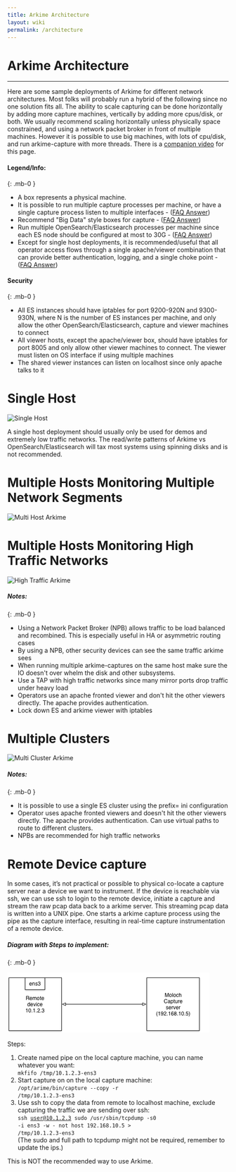 ```yaml
---
title: Arkime Architecture
layout: wiki
permalink: /architecture
---
```


<div class="full-height-and-width-container with-footer p-3" markdown="1">

# Arkime Architecture

---


Here are some sample deployments of Arkime for different network architectures. Most folks will probably run a hybrid of the following since no one solution fits all. The ability to scale capturing can be done horizontally by adding more capture machines, vertically by adding more cpus/disk, or both. We usually recommend scaling horizontally unless physically space constrained, and using a network packet broker in front of multiple machines. However it is possible to use big machines, with lots of cpu/disk, and run arkime-capture with more threads. There is a [companion video](https://youtu.be/ZFd7TYRurms) for this page.

#### Legend/Info:
{: .mb-0 }

* A box represents a physical machine.
* It is possible to run multiple capture processes per machine, or have a single capture process listen to multiple interfaces - ([FAQ Answer](faq#what-kind-of-packet-capture-speeds-can-arkime-capture-handle))
* Recommend "Big Data" style boxes for capture - ([FAQ Answer](faq#what-kind-of-capture-machines-should-we-buy))
* Run multiple OpenSearch/Elasticsearch processes per machine since each ES node should be configured at most to 30G - ([FAQ Answer](faq#how-many-elasticsearch-nodes-or-machines-do-i-need))
* Except for single host deployments, it is recommended/useful that all operator access flows through a single apache/viewer combination that can provide better authentication, logging, and a single choke point - ([FAQ Answer](faq#how-do-i-proxy-arkime-using-apache))

#### Security
{: .mb-0 }

* All ES instances should have iptables for port 9200-920N and 9300-930N, where N is the number of ES instances per machine, and only allow the other OpenSearch/Elasticsearch, capture and viewer machines to connect
* All viewer hosts, except the apache/viewer box, should have iptables for port 8005 and only allow other viewer machines to connect. The viewer must listen on OS interface if using multiple machines
* The shared viewer instances can listen on localhost since only apache talks to it

# Single Host

![Single Host](/assets/SingleHostArkime.gif)

A single host deployment should usually only be used for demos and extremely low traffic networks. The read/write patterns of Arkime vs OpenSearch/Elasticsearch will tax most systems using spinning disks and is not recommended.

# Multiple Hosts Monitoring Multiple Network Segments

![Multi Host Arkime](/assets/MultiHostArkime.gif)

# Multiple Hosts Monitoring High Traffic Networks

![High Traffic Arkime](/assets/HighTrafficArkime.gif)

##### Notes:
{: .mb-0 }

* Using a Network Packet Broker (NPB) allows traffic to be load balanced and recombined. This is especially useful in HA or asymmetric routing cases
* By using a NPB, other security devices can see the same traffic arkime sees
* When running multiple arkime-captures on the same host make sure the IO doesn't over whelm the disk and other subsystems.
* Use a TAP with high traffic networks since many mirror ports drop traffic under heavy load
* Operators use an apache fronted viewer and don't hit the other viewers directly. The apache provides authentication.
* Lock down ES and arkime viewer with iptables

# Multiple Clusters

![Multi Cluster Arkime](/assets/MultiClusterArkime.gif)

##### Notes:
{: .mb-0 }

* It is possible to use a single ES cluster using the prefix= ini configuration
* Operator uses apache fronted viewers and doesn't hit the other viewers directly. The apache provides authentication. Can use virtual paths to route to different clusters.
* NPBs are recommended for high traffic networks

# Remote Device capture

In some cases, it’s not practical or possible to physical co-locate a capture server near a device we want to instrument. If the device is reachable via ssh, we can use ssh to login to the remote device, initiate a capture and stream the raw pcap data back to a arkime server. This streaming pcap data is written into a UNIX pipe.  One starts a arkime capture process using the pipe as the capture interface, resulting in real-time capture instrumentation of a remote device.

##### Diagram with Steps to implement:
{: .mb-0 }

![RemoteCaptureArch](/assets/RemoteCaptureArch.gif)

Steps:
1. Create named pipe on the local capture machine, you can name whatever you want: <br><code>mkfifo /tmp/10.1.2.3-ens3</code>
1. Start capture on on the local capture machine: <br><code>/opt/arime/bin/capture --copy -r /tmp/10.1.2.3-ens3</code>
1. Use ssh to copy the data from remote to localhost machine, exclude capturing the traffic we are sending over ssh: <br><code>ssh user@10.1.2.3 sudo /usr/sbin/tcpdump -s0 -i ens3 -w - not host 192.168.10.5 > /tmp/10.1.2.3-ens3</code><br>(The sudo and full path to tcpdump might not be required, remember to update the ips.)

This is NOT the recommended way to use Arkime.


</div>
